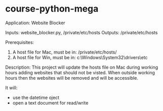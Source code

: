 # course-python-mega

Application: Website Blocker

Inputs: website_blocker.py, /private/etc/hosts
Outputs: /private/etc/hosts


Prerequisites:
1. A host file for Mac, must be in: /private/etc/hosts/
2. A host file for Win, must be in: c:\Windows\System32\drivers\etc

Description:
This project will update the hosts file on Mac during working hours adding websites that should not be visted. When outside working hours then the websites will be removed and will be accessible.

It will:
- use the datetime oject
- open a text document for read/write



